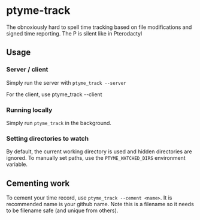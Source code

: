# ptyme-track
The obnoxiously hard to spell time tracking based on file modifications and signed time reporting. The P is silent like in Pterodactyl

## Usage

### Server / client
Simply run the server with `ptyme_track --server`

For the client, use ptyme_track --client

### Running locally
Simply run `ptyme_track` in the background.

### Setting directories to watch
By default, the current working directory is used and hidden directories are ignored. To manually set paths, use the `PTYME_WATCHED_DIRS` environment variable.

## Cementing work

To cement your time record, use `ptyme_track --cement <name>`. It is recommended name is your github name. Note this is a filename so it needs to be filename safe (and unique from others).

